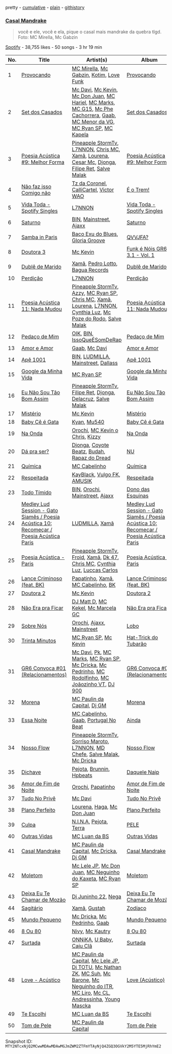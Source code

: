 pretty - [cumulative](/playlists/cumulative/37i9dQZF1DX0prPGsXNyt4.md) - [plain](/playlists/plain/37i9dQZF1DX0prPGsXNyt4) - [githistory](https://github.githistory.xyz/mackorone/spotify-playlist-archive/blob/main/playlists/plain/37i9dQZF1DX0prPGsXNyt4)

### [Casal Mandrake](https://open.spotify.com/playlist/37i9dQZF1DX0prPGsXNyt4)

> você e ele, você e ela, pique o casal mais mandrake da quebra tlgd\. Foto: MC Mirella, Mc Gabzin

[Spotify](https://open.spotify.com/user/spotify) - 38,755 likes - 50 songs - 3 hr 19 min

| No. | Title | Artist(s) | Album | Length |
|---|---|---|---|---|
| 1 | [Provocando](https://open.spotify.com/track/0PanANwAb7ojeeHjJJI4BG) | [MC Mirella](https://open.spotify.com/artist/57FU7zh1oXdQMT4XhjSsHL), [Mc Gabzin](https://open.spotify.com/artist/5RmXJq0g7MNmgtxXLGbd6K), [Kotim](https://open.spotify.com/artist/210Sy1oGhvPu929TKoSVcN), [Love Funk](https://open.spotify.com/artist/64DTkZLH6KkkMwZEEZ5VWC) | [Provocando](https://open.spotify.com/album/4WuVhChDFRJCtY1FoJkazO) | 2:46 |
| 2 | [Set dos Casados](https://open.spotify.com/track/2xebCnKCjYWBhJ4Ai8hO5E) | [Mc Davi](https://open.spotify.com/artist/1cYhx7ZOhYoVmnDPb9KMwo), [Mc Kevin](https://open.spotify.com/artist/5pBMkZNIlbGTH3hrsQJqAa), [Mc Don Juan](https://open.spotify.com/artist/7Lmrb6KcIzfkmgbtokjsAL), [MC Hariel](https://open.spotify.com/artist/0pcoadNMmvrUyab1RxWBoV), [MC Marks](https://open.spotify.com/artist/04QHNiih9ZesPvals6II1h), [MC G15](https://open.spotify.com/artist/3Nipsl6GVwwGyeAk0J29C6), [Mc Phe Cachorrera](https://open.spotify.com/artist/6lpzj8HzoVgeA24NN1GnPV), [Gaab](https://open.spotify.com/artist/2iK1rsbYstkSVn57M4s8ut), [MC Menor da VG](https://open.spotify.com/artist/4maKTxhTIDEnWKra7wEIMR), [MC Ryan SP](https://open.spotify.com/artist/75i9GaW2MJUgt4BkdUnuUY), [MC Kapela](https://open.spotify.com/artist/2MKq3nQOfCRUwxtmmAOpqR) | [Set dos Casados](https://open.spotify.com/album/4CNrRgC3wHmIRIWABYaiZP) | 10:43 |
| 3 | [Poesia Acústica \#9: Melhor Forma](https://open.spotify.com/track/2fmeSswdyVq4wcqhY41UHk) | [Pineapple StormTv](https://open.spotify.com/artist/09U6hmCerKcIJrixubiBjm), [L7NNON](https://open.spotify.com/artist/0JjPiLQNgAFaEkwoy56B1C), [Chris MC](https://open.spotify.com/artist/0obu7Om4zu9ahul5DI4JtY), [Xamã](https://open.spotify.com/artist/5YwzDz4RJfTiMHS4tdR5Lf), [Lourena](https://open.spotify.com/artist/3jLj1sAQaEpLpktyJmyGIh), [Cesar Mc](https://open.spotify.com/artist/19JY4BpaJkAlSR4iDxB1MX), [Djonga](https://open.spotify.com/artist/204IwDdaHE4ymGk9Kya2pY), [Filipe Ret](https://open.spotify.com/artist/7gJN8W0589FisSYJS17K54), [Salve Malak](https://open.spotify.com/artist/7zxFc10N9BP2lg73b8cwZ0) | [Poesia Acústica \#9: Melhor Forma](https://open.spotify.com/album/6drqaBLJWKqoNlKvOQeBTm) | 10:11 |
| 4 | [Não faz isso Comigo não](https://open.spotify.com/track/0zTZONeg1hFNplaZGc7siE) | [Tz da Coronel](https://open.spotify.com/artist/3lIU3RoZiHen1QXAQ3KQ9e), [CalliCartel](https://open.spotify.com/artist/0s5MMDYKWYf4XksClf5Oiq), [Victor WAO](https://open.spotify.com/artist/1ew4rMO5r0Oon1R9xZxo8Q) | [É o Trem!](https://open.spotify.com/album/0D14aOyRKsQkrFVrB5idpx) | 2:00 |
| 5 | [Vida Toda \- Spotify Singles](https://open.spotify.com/track/1qxuVUQPbhbp4jDXaN8fJT) | [L7NNON](https://open.spotify.com/artist/0JjPiLQNgAFaEkwoy56B1C) | [Vida Toda \- Spotify Singles](https://open.spotify.com/album/0nA8Q6u0LdcF2vaJt1l3WC) | 2:33 |
| 6 | [Saturno](https://open.spotify.com/track/68cPbG7hJnwDW9nPX1uQcX) | [BIN](https://open.spotify.com/artist/1WXbiUMl1AT9Inb619xPUg), [Mainstreet](https://open.spotify.com/artist/25XJqeReVV38w0tR04GGBd), [Ajaxx](https://open.spotify.com/artist/0y7B2G0jNMGWyQJsOoRMUt) | [Saturno](https://open.spotify.com/album/54lVKhg9g9xAzZjMU46ay7) | 3:06 |
| 7 | [Samba in Paris](https://open.spotify.com/track/3nlhqZHMXG2A5UkW633wwx) | [Baco Exu do Blues](https://open.spotify.com/artist/78nr1pVnDR7qZH6QbVMYZf), [Gloria Groove](https://open.spotify.com/artist/7rXMvXRnWHaSwnVvPeUUfw) | [QVVJFA?](https://open.spotify.com/album/5HE9DhP8b3m3LmShTreEvq) | 4:26 |
| 8 | [Doutora 3](https://open.spotify.com/track/4DWKtQVURjepn8uzBgmwuv) | [Mc Kevin](https://open.spotify.com/artist/5pBMkZNIlbGTH3hrsQJqAa) | [Funk é Nóis GR6 3.1 \- Vol\. 1](https://open.spotify.com/album/6pM2v9vda24Hils9lqCLeU) | 2:37 |
| 9 | [Dublê de Marido](https://open.spotify.com/track/3Jf64Ca4Q8mAvhf1greHOg) | [Xamã](https://open.spotify.com/artist/5YwzDz4RJfTiMHS4tdR5Lf), [Pedro Lotto](https://open.spotify.com/artist/23ot0eI6ByBW6LrlBfr2bm), [Bagua Records](https://open.spotify.com/artist/2450WxbFxHjnttFAv31zGk) | [Dublê de Marido](https://open.spotify.com/album/7exgSMOl0XJXftVdl2v7Ks) | 2:34 |
| 10 | [Perdição](https://open.spotify.com/track/7FikD4RFpmSZIvoP3rRwsS) | [L7NNON](https://open.spotify.com/artist/0JjPiLQNgAFaEkwoy56B1C) | [Perdição](https://open.spotify.com/album/6JJrn3h0bgZ886jTetGLfk) | 4:35 |
| 11 | [Poesia Acústica 11: Nada Mudou](https://open.spotify.com/track/6giaOyDFbE4J8iclhCdW7E) | [Pineapple StormTv](https://open.spotify.com/artist/09U6hmCerKcIJrixubiBjm), [Azzy](https://open.spotify.com/artist/1uf8uSErmKc3JVtmjVBZ83), [MC Ryan SP](https://open.spotify.com/artist/75i9GaW2MJUgt4BkdUnuUY), [Chris MC](https://open.spotify.com/artist/0obu7Om4zu9ahul5DI4JtY), [Xamã](https://open.spotify.com/artist/5YwzDz4RJfTiMHS4tdR5Lf), [Lourena](https://open.spotify.com/artist/3jLj1sAQaEpLpktyJmyGIh), [L7NNON](https://open.spotify.com/artist/0JjPiLQNgAFaEkwoy56B1C), [Cynthia Luz](https://open.spotify.com/artist/0QHGCPmM4UgeNvrNPntSlu), [Mc Poze do Rodo](https://open.spotify.com/artist/28ie4NNTa2VW2QV4Zray8M), [Salve Malak](https://open.spotify.com/artist/7zxFc10N9BP2lg73b8cwZ0) | [Poesia Acústica 11: Nada Mudou](https://open.spotify.com/album/3716y3qiVChUSJv24nvCUB) | 10:00 |
| 12 | [Pedaço de Mim](https://open.spotify.com/track/2fEgPCDD0qRvZeVrY381EW) | [OIK](https://open.spotify.com/artist/1B5n6jsxvFldc6Nq8Wx8VJ), [BIN](https://open.spotify.com/artist/1WXbiUMl1AT9Inb619xPUg), [IssoQueÉSomDeRap](https://open.spotify.com/artist/43DrL9cHm49HEwg85idE2c) | [Pedaço de Mim](https://open.spotify.com/album/0msDENReQijY9ggVdqOw9B) | 3:22 |
| 13 | [Amor e Amor](https://open.spotify.com/track/7ipamaL0uwje5dSNejTwPb) | [Gaab](https://open.spotify.com/artist/2iK1rsbYstkSVn57M4s8ut), [Mc Davi](https://open.spotify.com/artist/1cYhx7ZOhYoVmnDPb9KMwo) | [Amor e Amor](https://open.spotify.com/album/3BnaBNbNVXpRv6sO1lpQIe) | 4:21 |
| 14 | [Apê 1001](https://open.spotify.com/track/3q6ZCGgFDIVCJQ5XG4JTL2) | [BIN](https://open.spotify.com/artist/1WXbiUMl1AT9Inb619xPUg), [LUDMILLA](https://open.spotify.com/artist/3CDoRporvSjdzTrm99a3gi), [Mainstreet](https://open.spotify.com/artist/25XJqeReVV38w0tR04GGBd), [Dallass](https://open.spotify.com/artist/4LAFtDzlQM89xov636hMVv) | [Apê 1001](https://open.spotify.com/album/1YBdcdUHmr5q2yrUf7ARYV) | 2:51 |
| 15 | [Google da Minha Vida](https://open.spotify.com/track/456hS1uLvaApIdoMyqg9e4) | [MC Ryan SP](https://open.spotify.com/artist/75i9GaW2MJUgt4BkdUnuUY) | [Google da Minha Vida](https://open.spotify.com/album/4aWAnS8KoF5bdS6r3aItEa) | 2:17 |
| 16 | [Eu Não Sou Tão Bom Assim](https://open.spotify.com/track/4Sz4wqydJaWpFfR2QoaLCJ) | [Pineapple StormTv](https://open.spotify.com/artist/09U6hmCerKcIJrixubiBjm), [Filipe Ret](https://open.spotify.com/artist/7gJN8W0589FisSYJS17K54), [Djonga](https://open.spotify.com/artist/204IwDdaHE4ymGk9Kya2pY), [Delacruz](https://open.spotify.com/artist/1MzXJ8AaHdidMAnjgcahS4), [Salve Malak](https://open.spotify.com/artist/7zxFc10N9BP2lg73b8cwZ0) | [Eu Não Sou Tão Bom Assim](https://open.spotify.com/album/0DTufNM9g4WpoUJ9HEII6Q) | 4:02 |
| 17 | [Mistério](https://open.spotify.com/track/59xgceM6ACWSn4vcdOzjJ0) | [Mc Kevin](https://open.spotify.com/artist/5pBMkZNIlbGTH3hrsQJqAa) | [Mistério](https://open.spotify.com/album/43VVnPjqU6Hhsb5agEAYUB) | 3:31 |
| 18 | [Baby Cê é Gata](https://open.spotify.com/track/2gmFueqqH3YAPjqWD079NW) | [Kyan](https://open.spotify.com/artist/05qCf6M7E7AxizHVmrcPqh), [Mu540](https://open.spotify.com/artist/13yQqjPy4Esq0Ru3R1fipU) | [Baby Cê é Gata](https://open.spotify.com/album/5f2JmFWYRce089Q0TTl0De) | 1:58 |
| 19 | [Na Onda](https://open.spotify.com/track/0yNT55PxVoLMHb75JaF2s0) | [Orochi](https://open.spotify.com/artist/3rfM2cGqF6DB0kUyytMkXx), [MC Kevin o Chris](https://open.spotify.com/artist/2UMj7NCbuqy1yUZmiSYGjJ), [Kizzy](https://open.spotify.com/artist/2NMYOlZHIEsSq7pp5jBjic) | [Na Onda](https://open.spotify.com/album/3Vj7xdxkZg832MNCRvongO) | 3:19 |
| 20 | [Dá pra ser?](https://open.spotify.com/track/7jdP9m9lpNp51ainfora8t) | [Djonga](https://open.spotify.com/artist/204IwDdaHE4ymGk9Kya2pY), [Coyote Beatz](https://open.spotify.com/artist/2PhFsxtwCQLS3e9SJwDN3j), [Budah](https://open.spotify.com/artist/08zSkHjCY3ypH4gdBVHWgO), [Rapaz do Dread](https://open.spotify.com/artist/4AUugyBbC7wnwh6zF2kg5B) | [NU](https://open.spotify.com/album/1BGWFAkM0Oz88Dq7v369eP) | 3:56 |
| 21 | [Química](https://open.spotify.com/track/5RTtCd89bpX4lSRaYgKd8r) | [MC Cabelinho](https://open.spotify.com/artist/1WQBwwssN6r8DSjUlkyUGW) | [Química](https://open.spotify.com/album/6RWsT169HF4eb8C3FqFOMB) | 2:33 |
| 22 | [Respeitada](https://open.spotify.com/track/2s2KVzCf8ppEilPswLgGX4) | [KayBlack](https://open.spotify.com/artist/2h5Ha0ZiMFmOQD3iYcSXsy), [Vulgo FK](https://open.spotify.com/artist/27azwwkxutWL1BWMkgNIh0), [AMUSIK](https://open.spotify.com/artist/48r1nXoaPXPSx1LoM0Rnzl) | [Respeitada](https://open.spotify.com/album/0qEEb0EcNrZWILoI1Voyiz) | 2:20 |
| 23 | [Todo Tímido](https://open.spotify.com/track/6xs35sD9WnoShqmJXfOj27) | [BIN](https://open.spotify.com/artist/1WXbiUMl1AT9Inb619xPUg), [Orochi](https://open.spotify.com/artist/3rfM2cGqF6DB0kUyytMkXx), [Mainstreet](https://open.spotify.com/artist/25XJqeReVV38w0tR04GGBd), [Ajaxx](https://open.spotify.com/artist/0y7B2G0jNMGWyQJsOoRMUt) | [Dono das Esquinas](https://open.spotify.com/album/1A0a8bYGqm5tC4vgSnvDmK) | 2:56 |
| 24 | [Medley Lud Session \- Gato Siamês / Poesia Acústica 10: Recomeçar / Poesia Acústica Paris](https://open.spotify.com/track/4mvHFQ5eBJaCFaenNWcI9d) | [LUDMILLA](https://open.spotify.com/artist/3CDoRporvSjdzTrm99a3gi), [Xamã](https://open.spotify.com/artist/5YwzDz4RJfTiMHS4tdR5Lf) | [Medley Lud Session \- Gato Siamês / Poesia Acústica 10: Recomeçar / Poesia Acústica Paris](https://open.spotify.com/album/75AMCbYLJhWVXZNuPieAM7) | 5:53 |
| 25 | [Poesia Acústica \- Paris](https://open.spotify.com/track/5JKaHAt4atuNoLqpyDgbyK) | [Pineapple StormTv](https://open.spotify.com/artist/09U6hmCerKcIJrixubiBjm), [Froid](https://open.spotify.com/artist/45Yz90pqjzEdJzpEQg1eII), [Xamã](https://open.spotify.com/artist/5YwzDz4RJfTiMHS4tdR5Lf), [Dk 47](https://open.spotify.com/artist/7KO08sObbX1IHeiIR9b5NB), [Chris MC](https://open.spotify.com/artist/0obu7Om4zu9ahul5DI4JtY), [Cynthia Luz](https://open.spotify.com/artist/0QHGCPmM4UgeNvrNPntSlu), [Luccas Carlos](https://open.spotify.com/artist/5WFFFHVqeVk5tLuYh2KjQy) | [Poesia Acústica \- Paris](https://open.spotify.com/album/4k8pamcdDRM5PQGkAqhvjS) | 7:00 |
| 26 | [Lance Criminoso \(feat\. BK\)](https://open.spotify.com/track/2jZJ5d0KCiTP6de1NjyHPl) | [Papatinho](https://open.spotify.com/artist/0iZz25uH5PLaShpqq84uYv), [Xamã](https://open.spotify.com/artist/5YwzDz4RJfTiMHS4tdR5Lf), [MC Cabelinho](https://open.spotify.com/artist/1WQBwwssN6r8DSjUlkyUGW), [BK](https://open.spotify.com/artist/1YOVBTvznjiDvtAj4ExHeo) | [Lance Criminoso \(feat\. BK\)](https://open.spotify.com/album/6JTwZgvuat1vaYfTAVn6Cy) | 3:54 |
| 27 | [Doutora 2](https://open.spotify.com/track/2AwpSQRW0iOKlx3AWSUZaf) | [Mc Kevin](https://open.spotify.com/artist/5pBMkZNIlbGTH3hrsQJqAa) | [Doutora 2](https://open.spotify.com/album/4ygocMSqluhiWZHnDmB4Wl) | 3:26 |
| 28 | [Não Era pra Ficar](https://open.spotify.com/track/1nUlMrFnHfRl3oJ4ZMt5Xg) | [DJ Matt D](https://open.spotify.com/artist/1rIc4yTieeRq25NA3T8RQ5), [MC Kekel](https://open.spotify.com/artist/2ZXnTEyYopSLCDiz5Z0XIf), [Mc Marcela GC](https://open.spotify.com/artist/4H9FxcmPgz79NR6FLxGBND) | [Não Era pra Ficar](https://open.spotify.com/album/5uC2FTc7S7Q2S3bb69Uaml) | 2:57 |
| 29 | [Sobre Nós](https://open.spotify.com/track/5K1n3LwCVZg2TE9SLgIwem) | [Orochi](https://open.spotify.com/artist/3rfM2cGqF6DB0kUyytMkXx), [Ajaxx](https://open.spotify.com/artist/0y7B2G0jNMGWyQJsOoRMUt), [Mainstreet](https://open.spotify.com/artist/25XJqeReVV38w0tR04GGBd) | [Lobo](https://open.spotify.com/album/7g1gfivaZsOOuf0a6Z1vsj) | 3:32 |
| 30 | [Trinta Minutos](https://open.spotify.com/track/09otOI8Suk88Lg1MJmZJPE) | [MC Ryan SP](https://open.spotify.com/artist/75i9GaW2MJUgt4BkdUnuUY), [Mc Kevin](https://open.spotify.com/artist/5pBMkZNIlbGTH3hrsQJqAa) | [Hat\-Trick do Tubarão](https://open.spotify.com/album/4tTPMZJo3j4DpD2PbaWUOu) | 3:25 |
| 31 | [GR6 Convoca \#01 \(Relacionamentos\)](https://open.spotify.com/track/3xNJbOYwWipF9SAfEGt1LG) | [Mc Davi](https://open.spotify.com/artist/1cYhx7ZOhYoVmnDPb9KMwo), [Pk](https://open.spotify.com/artist/5xYkM2vMrE23taj6tl7qkm), [MC Marks](https://open.spotify.com/artist/04QHNiih9ZesPvals6II1h), [MC Ryan SP](https://open.spotify.com/artist/75i9GaW2MJUgt4BkdUnuUY), [Mc Dricka](https://open.spotify.com/artist/4d175LvxCzxt5vHbJyv49q), [Mc Pedrinho](https://open.spotify.com/artist/1etNnR2SdlelBQAICa2Q5m), [MC Rodolfinho](https://open.spotify.com/artist/4885EF8HYSK3OyCRe7yZIp), [MC Joãozinho VT](https://open.spotify.com/artist/6XFc29m1ptfUNmaa1UTuBT), [DJ 900](https://open.spotify.com/artist/6Ovxg5WDcnSQc8iQXv0IvI) | [GR6 Convoca \#01 \(Relacionamentos\)](https://open.spotify.com/album/7t9UUGqz5MA1gFrNOk5JMh) | 7:52 |
| 32 | [Morena](https://open.spotify.com/track/2W0VenqvlMW4c65YsxT5zu) | [MC Paulin da Capital](https://open.spotify.com/artist/592JnViQ2tot63c1SbtgK2), [Dj GM](https://open.spotify.com/artist/03PnQHlbH5nDDVX3hNg628) | [Morena](https://open.spotify.com/album/7v5z2GBVV7qcIv3Amvn1l0) | 3:17 |
| 33 | [Essa Noite](https://open.spotify.com/track/6g0IE3b4slstOTvcm5D67J) | [MC Cabelinho](https://open.spotify.com/artist/1WQBwwssN6r8DSjUlkyUGW), [Gaab](https://open.spotify.com/artist/2iK1rsbYstkSVn57M4s8ut), [Portugal No Beat](https://open.spotify.com/artist/71LRKKvAjoc6LyNmob269Q) | [Ainda](https://open.spotify.com/album/2YEX8OaLPGDd1SjhIipLjS) | 2:34 |
| 34 | [Nosso Flow](https://open.spotify.com/track/2uK2zK0CBh8w2C4Uq8qo7z) | [Pineapple StormTv](https://open.spotify.com/artist/09U6hmCerKcIJrixubiBjm), [Sorriso Maroto](https://open.spotify.com/artist/1fUSLFr4WUBx7joEcGwpvG), [L7NNON](https://open.spotify.com/artist/0JjPiLQNgAFaEkwoy56B1C), [MD Chefe](https://open.spotify.com/artist/6yZKPB8eRoJesHjtxPxSLs), [Salve Malak](https://open.spotify.com/artist/7zxFc10N9BP2lg73b8cwZ0), [Mc Dricka](https://open.spotify.com/artist/4d175LvxCzxt5vHbJyv49q) | [Nosso Flow](https://open.spotify.com/album/6dqKRg8kzuAiWzFt6pj7JY) | 4:41 |
| 35 | [Dichave](https://open.spotify.com/track/3hYScvpnpwomGVVWhfZZA3) | [Pejota](https://open.spotify.com/artist/3W10YNoIzqgJymjc5ULDzu), [Brunnin](https://open.spotify.com/artist/7sOl1POwSHsoZ2ezDJIapz), [Hpbeats](https://open.spotify.com/artist/4R26sDu3fyRuZVcnjTA5lj) | [Daquele Naip](https://open.spotify.com/album/2GlF4MhZ8JMR8326uH2ivg) | 3:30 |
| 36 | [Amor de Fim de Noite](https://open.spotify.com/track/0nDnvGagGAQP5vpgCyS5yH) | [Orochi](https://open.spotify.com/artist/3rfM2cGqF6DB0kUyytMkXx), [Papatinho](https://open.spotify.com/artist/0iZz25uH5PLaShpqq84uYv) | [Amor de Fim de Noite](https://open.spotify.com/album/0ZR4TfAlmGulel1uFDDxRM) | 3:41 |
| 37 | [Tudo No Privê](https://open.spotify.com/track/53DZTymdCwUwL9yJdqSLjR) | [Mc Davi](https://open.spotify.com/artist/1cYhx7ZOhYoVmnDPb9KMwo) | [Tudo No Privê](https://open.spotify.com/album/2QQXWeBTbUpJ6TxUbGL2qn) | 3:31 |
| 38 | [Plano Perfeito](https://open.spotify.com/track/0pihhHbzZ3EhrQj2brZpep) | [Lourena](https://open.spotify.com/artist/3jLj1sAQaEpLpktyJmyGIh), [Haga](https://open.spotify.com/artist/5LmwSGneAmeX78pWDTbq8o), [Mc Don Juan](https://open.spotify.com/artist/7Lmrb6KcIzfkmgbtokjsAL) | [Plano Perfeito](https://open.spotify.com/album/3r50qLuSjGVwtSBCAmcRx2) | 3:11 |
| 39 | [Culpa](https://open.spotify.com/track/1FmcDuK4BmnUZ0rXDFsJbX) | [N.I.N.A](https://open.spotify.com/artist/32NfHH4nSmu97Z4RQjPyET), [Pejota](https://open.spotify.com/artist/3W10YNoIzqgJymjc5ULDzu), [Terra](https://open.spotify.com/artist/0wTyCMz1sLbxVNN0OP18oW) | [PELE](https://open.spotify.com/album/57LANvZ85BtVlj31EAY7EK) | 2:56 |
| 40 | [Outras Vidas](https://open.spotify.com/track/70TOq8IEGaLgTum1SEu59X) | [MC Luan da BS](https://open.spotify.com/artist/1BrFcFtIp3ZqvuI5C0VcK3) | [Outras Vidas](https://open.spotify.com/album/6wb4X7EEXq5e9EGtTjT31P) | 2:49 |
| 41 | [Casal Mandrake](https://open.spotify.com/track/5x6P0oWuUOHwKNPlDMm5vM) | [MC Paulin da Capital](https://open.spotify.com/artist/592JnViQ2tot63c1SbtgK2), [Mc Dricka](https://open.spotify.com/artist/4d175LvxCzxt5vHbJyv49q), [Dj GM](https://open.spotify.com/artist/03PnQHlbH5nDDVX3hNg628) | [Casal Mandrake](https://open.spotify.com/album/2NeOoMEaPlPKfO41ws0TRI) | 2:19 |
| 42 | [Moletom](https://open.spotify.com/track/4oNnEtS6QgwT8Co9P9TAVC) | [Mc Lele JP](https://open.spotify.com/artist/1mV9h1AwhRXSjBFcYpajgY), [Mc Don Juan](https://open.spotify.com/artist/7Lmrb6KcIzfkmgbtokjsAL), [MC Neguinho do Kaxeta](https://open.spotify.com/artist/27mVhYvJa7apj1zCoZ9TF2), [MC Ryan SP](https://open.spotify.com/artist/75i9GaW2MJUgt4BkdUnuUY) | [Moletom](https://open.spotify.com/album/06lztEJw4cOCHFhFx88HCP) | 5:34 |
| 43 | [Deixa Eu Te Chamar de Mozão](https://open.spotify.com/track/2YNG9JeshL9zj6WzcFn63T) | [Dj Juninho 22](https://open.spotify.com/artist/4T47gOchMUCmHFoVBE28NH), [Nega](https://open.spotify.com/artist/2pGDMwn7Intxxu6tbrOGF8) | [Deixa Eu Te Chamar de Mozão](https://open.spotify.com/album/3YnHedfeESbbi1atWZzxHF) | 3:42 |
| 44 | [Sagitário](https://open.spotify.com/track/18KZaaFiLq4W0NuYIKVeht) | [Xamã](https://open.spotify.com/artist/5YwzDz4RJfTiMHS4tdR5Lf), [Gustah](https://open.spotify.com/artist/0nzfP49X2nrzmmkwZf180L) | [Zodíaco](https://open.spotify.com/album/5ftOucNwzfwCQKZJDIlVGL) | 2:52 |
| 45 | [Mundo Pequeno](https://open.spotify.com/track/5Vuu2s36p0cVA8EVLciqr5) | [Mc Dricka](https://open.spotify.com/artist/4d175LvxCzxt5vHbJyv49q), [Mc Pedrinho](https://open.spotify.com/artist/1etNnR2SdlelBQAICa2Q5m), [Gaab](https://open.spotify.com/artist/2iK1rsbYstkSVn57M4s8ut) | [Mundo Pequeno](https://open.spotify.com/album/7GuKGIzQ0kkXOxsMpi8wbI) | 3:48 |
| 46 | [8 Ou 80](https://open.spotify.com/track/0Jx7E49MmE6PJ1R83L6bWP) | [Nivy](https://open.spotify.com/artist/70cJFTHKCTRuBdNNn741Xh), [Mc Kautry](https://open.spotify.com/artist/25YDuXAL1J5Y8mxN0ZR5gM) | [8 Ou 80](https://open.spotify.com/album/6ADMGmNGOai8XxWOSwYtgw) | 1:58 |
| 47 | [Surtada](https://open.spotify.com/track/76N8hqMQj2mpepRJqFcSZQ) | [ONNiKA](https://open.spotify.com/artist/7h2qMFZKbjifWLpMhsQ988), [U Baby](https://open.spotify.com/artist/5PpQnfyJjOpGsT7LfeBGxV), [Caju Clã](https://open.spotify.com/artist/1zCRmLWPpfEQTERVLcOhnz) | [Surtada](https://open.spotify.com/album/2TNQc1VSu32tfEt0z6HWE0) | 2:57 |
| 48 | [Love \- Acústico](https://open.spotify.com/track/59glxsHIDG5MSdPuqh8fpW) | [MC Paulin da Capital](https://open.spotify.com/artist/592JnViQ2tot63c1SbtgK2), [Mc Lele JP](https://open.spotify.com/artist/1mV9h1AwhRXSjBFcYpajgY), [Dj TOTU](https://open.spotify.com/artist/30icW65DJZaWkotebdICkU), [Mc Nathan ZK](https://open.spotify.com/artist/3H6EeCzAFfNTCayLXuZWdE), [MC Suh](https://open.spotify.com/artist/2pAmbNN8mzxnBgYwZ4hSSo), [Mc Barone](https://open.spotify.com/artist/5b7N6Le7TXrNRdoTcqOLMF), [Mc Neguinho do ITR](https://open.spotify.com/artist/6TxINSxeDX9C70nAiJZoVA), [MC Liro](https://open.spotify.com/artist/3i7YFHRKEJmsz4cVqeF2eG), [Mc CL](https://open.spotify.com/artist/2I6tDfWEkn4Ozfb6ePjRX4), [Andressinha](https://open.spotify.com/artist/5BkfMMgLbEy1WzYk2gH8Al), [Young Mascka](https://open.spotify.com/artist/5p1071Vgc8NglO8E3JAv4Q) | [Love \(Acústico\)](https://open.spotify.com/album/75CDVz8yhYyB920rQGszBf) | 10:10 |
| 49 | [Te Escolhi](https://open.spotify.com/track/1Kb5kcBZtriYUKznTchWQd) | [MC Luan da BS](https://open.spotify.com/artist/1BrFcFtIp3ZqvuI5C0VcK3) | [Te Escolhi](https://open.spotify.com/album/0ELHnYigaQCw8JJhnzrAB0) | 1:48 |
| 50 | [Tom de Pele](https://open.spotify.com/track/1F3kRrY6eYgvfH5nSm2RMN) | [MC Paulin da Capital](https://open.spotify.com/artist/592JnViQ2tot63c1SbtgK2) | [Tom de Pele](https://open.spotify.com/album/0evibcz18EruYA9OvDk5TY) | 2:45 |

Snapshot ID: `MTY2NTcxNjQ2MCwwMDAwMDAwMGJmZWM2ZTFmYTAyNjQ4ZGQ3OGVkY2M5YTE5MjRhYmE2`
